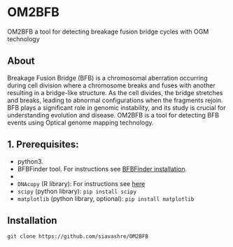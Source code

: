 # OM2BFB
OM2BFB a tool for detecting breakage fusion bridge cycles with OGM technology
## About
Breakage Fusion Bridge (BFB) is a chromosomal aberration occurring during cell division where a chromosome breaks and fuses with another resulting in a bridge-like structure. As the cell divides, the bridge stretches and breaks, leading to abnormal configurations when the fragments rejoin. BFB plays a significant role in genomic instability, and its study is crucial for understanding evolution and disease.
OM2BFB is a tool for detecting BFB events using Optical genome mapping technology. 


## 1. Prerequisites: 
- python3.
- BFBFinder tool. For instructions see [BFBFinder installation](https://github.com/shay-zakov/BFBFinder). 
- 
- `DNAcopy` (R library):  For instructions see [here](https://bioconductor.org/packages/release/bioc/html/DNAcopy.html)
- `scipy` (python library): `pip install scipy`
- `matplotlib` (python library, optional): `pip install matplotlib`
## Installation
`git clone https://github.com/siavashre/OM2BFB`
